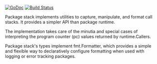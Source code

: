 [![GoDoc](https://godoc.org/gopkg.in/stack.v0?status.svg)](https://godoc.org/gopkg.in/stack.v0) [![Build Status](https://travis-ci.org/go-stack/stack.svg?branch=master)](https://travis-ci.org/go-stack/stack)

Package stack implements utilities to capture, manipulate, and format call stacks. It provides a simpler API than package runtime.

The implementation takes care of the minutia and special cases of interpreting the program counter (pc) values returned by runtime.Callers.

Package stack's types implement fmt.Formatter, which provides a simple and flexible way to declaratively configure formatting when used with logging or error tracking packages.
